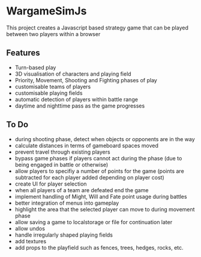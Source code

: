 # WargameSimJs
This project creates a Javascript based strategy game that can be played between
two players within a browser

## Features
- Turn-based play
- 3D visualisation of characters and playing field
- Priority, Movement, Shooting and Fighting phases of play
- customisable teams of players
- customisable playing fields
- automatic detection of players within battle range
- daytime and nighttime pass as the game progresses

## To Do
- during shooting phase, detect when objects or opponents are in the way
- calculate distances in terms of gameboard spaces moved
- prevent travel through existing players
- bypass game phases if players cannot act during the phase (due to being
    engaged in battle or otherwise)
- allow players to specifiy a number of points for the game (points are
    subtracted for each player added depending on player cost)
- create UI for player selection
- when all players of a team are defeated end the game
- implement handling of Might, Will and Fate point usage during battles
- better integration of menus into gameplay
- highlight the area that the selected player can move to during movement phase
- allow saving a game to localstorage or file for continuation later
- allow undos
- handle irregularly shaped playing fields
- add textures
- add props to the playfield such as fences, trees, hedges, rocks, etc.
